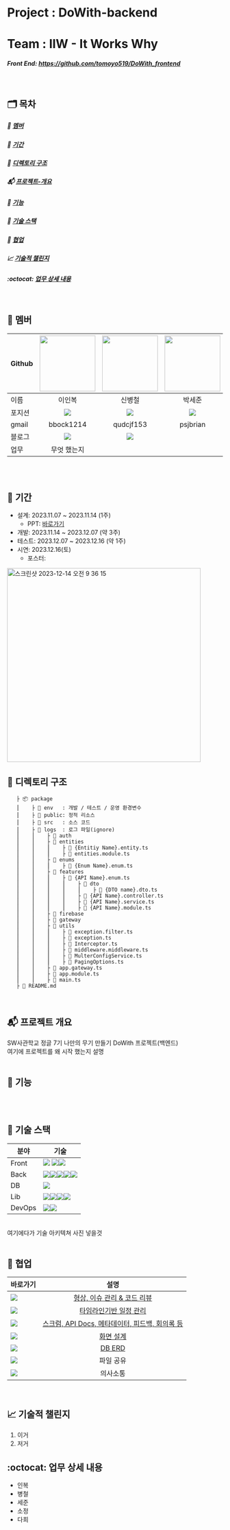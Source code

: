 # Project  : DoWith-backend
# Team     : IIW - It Works Why
##### Front End: https://github.com/tomoyo519/DoWith_frontend
</br>

## 🗂️ 목차
##### :information_desk_person: [멤버](#information_desk_person-멤버)</br>
##### :calendar: [기간](#calendar-기간)</br>
##### :pushpin: [디렉토리 구조](#pushpin-디렉토리-구조)</br>
##### :mailbox_with_mail: [프로젝트-개요](#mailbox_with_mail-프로젝트-개요)</br>
##### :round_pushpin: [기능](#round_pushpin-기능)</br>
##### :wrench: [기술 스택](#wrench-기술-스택)</br>
##### :couplekiss: [협업](#couplekiss-협업)</br>
##### :chart_with_upwards_trend: [기술적 챌린지](#chart_with_upwards_trend-기술적-챌린지)</br>
##### :octocat: [업무 상세 내용](#octocat-업무-상세-내용)</br>
</br>

## :information_desk_person: ‍멤버
|Github|[<img src="https://avatars.githubusercontent.com/nashs789" width="130px;" style="max-width: 100%;">](https://github.com/nashs789)|[<img src="https://avatars.githubusercontent.com/c4fiber" width="130px;" style="max-width: 100%;">](https://github.com/c4fiber)|[<img src="https://avatars.githubusercontent.com/coding-jjun" width="130px;" style="max-width: 100%;">](https://github.com/coding-jjun)|[<img src="https://avatars.githubusercontent.com/cece-09" width="130px;" style="max-width: 100%;">](https://github.com/cece-09)|[<img src="https://avatars.githubusercontent.com/tomoyo519" width="130px;" style="max-width: 100%;">](https://github.com/tomoyo519)|
|---|:---:|:---:|:---:|:---:|:---:|
|이름|이인복|신병철|박세준|이소정|정다희|
|포지션|<img src="https://img.shields.io/badge/Back End-498EAF?style=for-the-badge&logo=&logoColor=white"/>|<img src="https://img.shields.io/badge/Full Stack-E4DACE?style=for-the-badge&logo=&logoColor=white"/>|<img src="https://img.shields.io/badge/Full Stack-E4DACE?style=for-the-badge&logo=&logoColor=white"/>|<img src="https://img.shields.io/badge/Full Stack-E4DACE?style=for-the-badge&logo=&logoColor=white"/>|<img src="https://img.shields.io/badge/Front End-E5BB4B?style=for-the-badge&logo=&logoColor=white"/>|
|gmail|bbock1214|qudcjf153|psjbrian|sojeong.lee017|vanessa.cheong1|
|블로그|[<img src="https://img.shields.io/badge/tistory-FF6633?style=for-the-badge&logo=tistory&logoColor=white"/>](https://nashs789.tistory.com/)|[<img src="https://img.shields.io/badge/velog-20C997?style=for-the-badge&logo=velog&logoColor=white"/>](https://velog.io/@c4fiber)||[<img src="https://img.shields.io/badge/tistory-FF6633?style=for-the-badge&logo=tistory&logoColor=white"/>](https://cece-blog.tistory.com/)|[<img src="https://img.shields.io/badge/githubpages-222222?style=for-the-badge&logo=githubpages&logoColor=white"/>](https://tomoyo519.github.io/)|
|업무|무엇 했는지|||||

</br></br>

## :calendar: 기간

- 설계: 2023.11.07 ~ 2023.11.14 (1주)
    - PPT: [바로가기](https://docs.google.com/presentation/d/1aGyAQPrHDuRw4QX_VfzhHuHh4uk_epPGAr8O62015zU/edit#slide=id.p)
- 개발: 2023.11.14 ~ 2023.12.07 (약 3주)
- 테스트: 2023.12.07 ~ 2023.12.16 (약 1주)
- 시연: 2023.12.16(토)
    - 포스터:  
<img width="452" alt="스크린샷 2023-12-14 오전 9 36 15" src="https://github.com/c4fiber/DoWith_backend/assets/59809278/0a4af7fd-8fb0-4def-9fc6-94a01dad7b66">

</br>

## :pushpin: 디렉토리 구조

       ├ 📦 package
       ⎮    ├ 📁 env   : 개발 / 테스트 / 운영 환경변수
       ⎮    ├ 📁 public: 정적 리소스
       ⎮    ├ 📁 src   : 소스 코드
       ⎮    ├ 📁 logs  : 로그 파일(ignore)
       ⎮    ⎮    ├ 📁 auth
       ⎮    ⎮    ├ 📁 entities
       ⎮    ⎮    ⎮    ├ 📄 {Entitiy Name}.entity.ts
       ⎮    ⎮    ⎮    ├ 📄 entities.module.ts
       ⎮    ⎮    ├ 📁 enums
       ⎮    ⎮    ⎮    ├ 📄 {Enum Name}.enum.ts
       ⎮    ⎮    ├ 📁 features
       ⎮    ⎮    ⎮    ├ 📁 {API Name}.enum.ts
       ⎮    ⎮    ⎮    ⎮    ├ 📁 dto
       ⎮    ⎮    ⎮    ⎮    ⎮    ├ 📄 {DTO name}.dto.ts
       ⎮    ⎮    ⎮    ⎮    ├ 📄 {API Name}.controller.ts
       ⎮    ⎮    ⎮    ⎮    ├ 📄 {API Name}.service.ts
       ⎮    ⎮    ⎮    ⎮    ├ 📄 {API Name}.module.ts
       ⎮    ⎮    ├ 📁 firebase
       ⎮    ⎮    ├ 📁 gateway
       ⎮    ⎮    ├ 📁 utils
       ⎮    ⎮    ⎮    ├ 📄 exception.filter.ts
       ⎮    ⎮    ⎮    ├ 📄 exception.ts
       ⎮    ⎮    ⎮    ├ 📄 Interceptor.ts
       ⎮    ⎮    ⎮    ├ 📄 middleware.middleware.ts
       ⎮    ⎮    ⎮    ├ 📄 MulterConfigService.ts
       ⎮    ⎮    ⎮    ├ 📄 PagingOptions.ts
       ⎮    ⎮    ├ 📄 app.gateway.ts
       ⎮    ⎮    ├ 📄 app.module.ts
       ⎮    ⎮    ├ 📄 main.ts
       ├ 📝 README.md

</br>

## :mailbox_with_mail: 프로젝트 개요
SW사관학교 정글 7기 나만의 무기 만들기 DoWith 프로젝트(백엔드) </br>
여기에 프로젝트를 왜 시작 했는지 설명
</br></br>

## :round_pushpin: 기능
</br></br>

## :wrench: 기술 스택
| 분야 | 기술 |
| --- | --- |
| Front |<img src ="https://img.shields.io/badge/flutter-02569B?style=for-the-badge&logo=flutter&logoColor=white"/> <img src ="https://img.shields.io/badge/three.js-000000?style=for-the-badge&logo=threedotjs&logoColor=white"/><img src ="https://img.shields.io/badge/dart-0175C2?style=for-the-badge&logo=dart&logoColor=white"/>|
| Back |<img src="https://img.shields.io/badge/node.js-339933?style=for-the-badge&logo=Node.js&logoColor=white"/><img src="https://img.shields.io/badge/TypeScript-3178C6?style=for-the-badge&logo=tsnode&logoColor=white"/><img src ="https://img.shields.io/badge/express-000000?style=for-the-badge&logo=express&logoColor=white"/><img src ="https://img.shields.io/badge/typeform-262627?style=for-the-badge&logo=typeform&logoColor=white"/><img src ="https://img.shields.io/badge/nestjs-E0234E?style=for-the-badge&logo=nestjs&logoColor=white"/>|
| DB |<img src ="https://img.shields.io/badge/PostgreSQL-4169E1?style=for-the-badge&logo=postgresql&logoColor=white"/>|
| Lib |<img src="https://img.shields.io/badge/JWT-000000?style=for-the-badge&logo=jsonwebtokens&logoColor=white"/><img src ="https://img.shields.io/badge/sharp-99CC00?style=for-the-badge&logo=sharp&logoColor=white"/><img src ="https://img.shields.io/badge/socket.io-010101?style=for-the-badge&logo=socketdotio&logoColor=white"/><img src ="https://img.shields.io/badge/npm-CB3837?style=for-the-badge&logo=npm&logoColor=white"/>|
| DevOps |<img src ="https://img.shields.io/badge/amazonec2-FF9900?style=for-the-badge&logo=amazonec2&logoColor=white"/><img src ="https://img.shields.io/badge/docker-2496ED?style=for-the-badge&logo=docker&logoColor=white"/>|

</br>여기에다가 기술 아키텍쳐 사진 넣을것</br></br>

## :couplekiss: 협업
|바로가기|설명|
|---|:---:|
|<img src ="https://img.shields.io/badge/github-181717?style=for-the-badge&logo=github&logoColor=white"/>|[형상, 이슈 관리 & 코드 리뷰](https://github.com/c4fiber/DoWith_backend)|
|<img src ="https://img.shields.io/badge/jira-0052CC?style=for-the-badge&logo=jira&logoColor=white"/>|[타임라인기반 일정 관리](https://persimmon.atlassian.net/jira/software/projects/IWW/boards/1)|
|<img src ="https://img.shields.io/badge/notion-000000?style=for-the-badge&logo=notion&logoColor=white"/>|[스크럼, API Docs, 메타데이터, 피드백, 회의록 등](https://www.notion.so/7abb2ce040af491aad3f6e877268be5b?pvs=4)|
|<img src ="https://img.shields.io/badge/figma-F24E1E?style=for-the-badge&logo=figma&logoColor=white"/>|[화면 설계](https://www.figma.com/file/TbIxjCTQzHCiIh9fgxObid/Do-With?type=design&node-id=0-1&mode=design&t=QNC0NqmfmA7WXusp-0)|
|<img src ="https://img.shields.io/badge/dbdiagram-004088?style=for-the-badge&logo=diagramsdotnet&logoColor=white"/>|[DB ERD](https://dbdiagram.io/d/last-657595bc56d8064ca0ba8143)|
|<img src ="https://img.shields.io/badge/dropbox-0061FF?style=for-the-badge&logo=dropbox&logoColor=white"/>|파일 공유|
|<img src ="https://img.shields.io/badge/slack-4A154B?style=for-the-badge&logo=slack&logoColor=white"/>|의사소통|
</br>

## :chart_with_upwards_trend: 기술적 챌린지
1. 이거
2. 저거

## :octocat: 업무 상세 내용
- 인복
- 병철
- 세준
- 소정
- 다희
